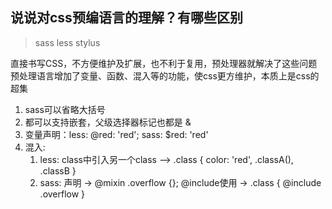 ## 说说对css预编语言的理解？有哪些区别
> sass less stylus

直接书写CSS，不方便维护及扩展，也不利于复用，预处理器就解决了这些问题
预处理语言增加了变量、函数、混入等的功能，使css更方维护，本质上是css的超集

1. sass可以省略大括号
2. 都可以支持嵌套，父级选择器标记也都是 &
3. 变量声明：less: @red: 'red'; sass: $red: 'red'
4. 混入:
   1. less: class中引入另一个class --> .class { color: 'red', .classA(), .classB }
   2. sass: 声明 -> @mixin .overflow {}; @include使用 -> .class { @include .overflow }